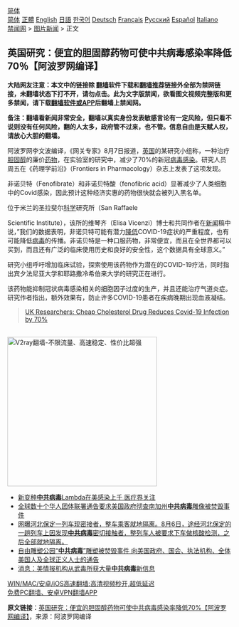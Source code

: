 <!-- 面包屑导航 --> <div class="breadcrumb"><!-- GTranslate: https://gtranslate.io/ -->  <div class="switcher notranslate">  <div class="selected">  <a href="#" onclick="return false;"> 简体</a>  </div>  <div class="option">  <a href="https://www.bannedbook.org" onclick="doGTranslate('zh-CN|zh-CN');jQuery('div.switcher div.selected a').html(jQuery(this).html());return false;" title="简体中文" class="nturl selected"> 简体</a>  <a href="https://www.bannedbook.org/zh-tw/" onclick="doGTranslate('zh-CN|zh-TW');jQuery('div.switcher div.selected a').html(jQuery(this).html());return false;" title="繁體中文" class="nturl"> 正體</a>  <a href="https://www.bannedbook.org/en/" onclick="doGTranslate('zh-CN|en');jQuery('div.switcher div.selected a').html(jQuery(this).html());return false;" title="English" class="nturl"> English</a>  <a href="https://www.bannedbook.org/ja/" onclick="doGTranslate('zh-CN|ja');jQuery('div.switcher div.selected a').html(jQuery(this).html());return false;" title="日本語" class="nturl"> 日語</a>  <a href="https://www.bannedbook.org/ko/" onclick="doGTranslate('zh-CN|ko');jQuery('div.switcher div.selected a').html(jQuery(this).html());return false;" title="한국어" class="nturl"> 한국어</a>  <a href="https://www.bannedbook.org/de/" onclick="doGTranslate('zh-CN|de');jQuery('div.switcher div.selected a').html(jQuery(this).html());return false;" title="Deutsch" class="nturl"> Deutsch</a>  <a href="https://www.bannedbook.org/fr/" onclick="doGTranslate('zh-CN|fr');jQuery('div.switcher div.selected a').html(jQuery(this).html());return false;" title="Français" class="nturl"> Français</a>  <a href="https://www.bannedbook.org/ru/" onclick="doGTranslate('zh-CN|ru');jQuery('div.switcher div.selected a').html(jQuery(this).html());return false;" title="Русский" class="nturl"> Русский</a>  <a href="https://www.bannedbook.org/es/" onclick="doGTranslate('zh-CN|es');jQuery('div.switcher div.selected a').html(jQuery(this).html());return false;" title="Español" class="nturl"> Español</a>  <a href="https://www.bannedbook.org/it/" onclick="doGTranslate('zh-CN|it');jQuery('div.switcher div.selected a').html(jQuery(this).html());return false;" title="Italiano" class="nturl"> Italiano</a>  </div>  </div>      <div class='breadcrumb-sub'><!-- Breadcrumb NavXT 6.3.0 --> <a href="https://www.bannedbook.org/" class="home">禁闻网</a> &gt; <a href="https://www.bannedbook.org/bnews/topimagenews/" class="category">图片新闻</a> &gt; 正文</div></div><h2>英国研究：便宜的胆固醇药物可使中共病毒感染率降低70％【阿波罗网编译】</h2> <p class="notice"><b>大陆网友注意：本文中的链接除 <a href="https://github.com/bannedbook/fanqiang" >翻墙</a>软件下载和<a href="https://github.com/killgcd/justmysocks/blob/master/README.md">翻墙推荐</a>链接外全部为禁网链接，未翻墙状态下打不开，请勿点击。此为文字版禁闻，欲看图文视频完整版和更多禁闻，请下载<a href="https://github.com/bannedbook/fanqiang">翻墙软件或APP</a>后翻墙上禁闻网。</p><p>备注：翻墙看新闻非常安全，翻墙以真实身份发表敏感言论有一定风险，但只看不说则没有任何风险，翻的人太多，政府管不过来，也不管。信息自由是天赋人权，请放心大胆的翻墙。</b></p>  <div class="entry"> <p id="conimg">阿波罗网李文波编译，《网关专家》8月7日报道，<a href="https://www.bannedbook.org/bnews/tag/%e8%8b%b1%e5%9b%bd/" class="st_tag internal_tag" rel="tag" title="标签 英国 下的日志">英国</a>的某研究小组称，一种治疗<a href="https://www.bannedbook.org/bnews/tag/%e8%83%86%e5%9b%ba%e9%86%87/" class="st_tag internal_tag" rel="tag" title="标签 胆固醇 下的日志">胆固醇</a>的廉价<a href="https://www.bannedbook.org/bnews/tag/%e8%8d%af%e7%89%a9/" class="st_tag internal_tag" rel="tag" title="标签 药物 下的日志">药物</a>，在实验室的研究中，减少了70%的新冠<a href="https://www.bannedbook.org/bnews/tag/%e7%97%85%e6%af%92%e6%84%9f%e6%9f%93/" class="st_tag internal_tag" rel="tag" title="标签 病毒感染 下的日志">病毒感染</a>。研究人员周五在《药理学前沿》（Frontiers in Pharmacology）杂志上发表了这项发现。</p> <p>非诺贝特（Fenofibrate）和非诺贝特酸（fenofibric acid）显著减少了人类细胞中的Covid感染，因此预计这种经济实惠的药物很快就会被列入黑名单。</p>  <p>位于米兰的圣拉斐尔<span class='wp_keywordlink'><a href="https://www.bannedbook.org/forum11/topic309.html" title="禁片：“科学”的棍子" target="_blank">科学</a></span>研究所（San Raffaele</p> <p>Scientific Institute），该所的维琴齐（Elisa Vicenzi）博士和共同作者在<span class='wp_keywordlink_affiliate'><a href="https://www.bannedbook.org/" title="新闻">新闻</a></span>稿中说，&#8221;我们的数据表明，非诺贝特可能有潜力<a href="https://www.bannedbook.org/bnews/tag/%E9%99%8D%E4%BD%8E/" class="st_tag internal_tag" rel="tag" title="标签 降低 下的日志">降低</a>COVID-19症状的严重程度，也有可能降低<a href="https://www.bannedbook.org/bnews/tag/%e7%97%85%e6%af%92/" class="st_tag internal_tag" rel="tag" title="标签 病毒 下的日志">病毒</a>的传播。非诺贝特是一种口服药物，非常便宜，而且在全世界都可以买到，而且还有广泛的临床使用历史和良好的安全性，这个数据具有全球意义。&#8221;</p>  <p>研究小组呼吁增加临床试验，探索使用该药物作为潜在的COVID-19疗法，同时指出宾夕法尼亚大学和耶路撒冷希伯来大学的研究正在进行。</p> <p>该药物能抑制冠状病毒感染相关的细胞因子过度的生产，并且还能治疗气道炎症。研究作者指出，额外效果有，防止许多COVID-19患者在疾病晚期出现血液凝结。</p>  <blockquote class="wp-embedded-content" data-secret="SI4w7ffR7t"><p><a href="https://www.thegatewaypundit.com/2021/08/uk-researchers-cholesterol-drug-reduces-covid-19-infection-70/">UK Researchers: Cheap Cholesterol Drug Reduces Covid-19 Infection by 70%</a></p></blockquote> <p><br/><a href="https://github.com/bannedbook/fanqiang/wiki/V2ray%E6%9C%BA%E5%9C%BA"><img src="https://raw.githubusercontent.com/bannedbook/fanqiang/master/v2ss/images/v2free.jpg" width="336" alt="V2ray翻墙-不限流量、高速稳定、性价比超强"></a><br/></p>  <ul class='op-related-articles' title='相关阅读'> <li><a href='https://www.bannedbook.org/bnews/comments/20210809/1602780.html' target='_blank'>新变种<b>中共病毒</b>Lambda在美感染上千 医疗界关注</a></li> <li><a href='https://www.bannedbook.org/bnews/headline/20210808/1602600.html' target='_blank'>全球数十个华人团体联署通告要求美国政府彻查南加州<b>中共病毒</b>雕像被焚毁事件</a></li> <li><a href='https://www.bannedbook.org/bnews/bannedvideo/20210807/1601997.html' target='_blank'>网曝河北保定一列车现密接者，整车乘客就地隔离。8月6日，途经河北保定的一趟列车上因发现<b>中共病毒</b>密切接触者，整列车人被要求下车做核酸检测，之后全部就地隔离。</a></li> <li><a href='https://www.bannedbook.org/bnews/baitai/20210807/1601930.html' target='_blank'>自由雕塑公园“<b>中共病毒</b>”雕塑被焚毁事件 向美国政府、国会、执法机构、全体美国人及全球正义人士的通告</a></li> <li><a href='https://www.bannedbook.org/bnews/comments/20210806/1601115.html' target='_blank'>消息：美情报机构从武毒所获大量<b>中共病毒</b>新信息</a></li> </ul> <p class="texttj"> <a href="https://github.com/bannedbook/fanqiang/wiki/V2ray%E6%9C%BA%E5%9C%BA" target="_blank">WIN/MAC/安卓/iOS高速翻墙:高清视频秒开,超低延迟</a><br/> <a href="https://github.com/bannedbook/fanqiang/wiki/%E7%A6%81%E9%97%BB%E7%BD%91%E5%AE%89%E5%8D%93%E7%BF%BB%E5%A2%99%E6%96%B0%E9%97%BBAPP" target="_blank">免费PC翻墙、安卓VPN翻墙APP</a></p><p> <b>原文链接</b>：<a class="src_link" href="https://www.aboluowang.com/2021/0809/1630485.html" target="_blank">英国研究：便宜的胆固醇药物可使中共病毒感染率降低70%【阿波罗网编译】</a>，来源：阿波罗网编译 </p><a name='sharetosocial'></a>  <div style="margin-bottom:5px;padding-bottom:5px;clear:both"> <div id="archive-pix-1" class="banner-ads"> <!-- AuctionX Display platform tag START --> <div id="26318x728x90x621x_ADSLOT2" clicktrack="%%CLICK_URL_ESC%%"></div> <!-- AuctionX Display platform tag END --> </div> <div id="archive-pix-2" class="banner-ads"> <!-- AuctionX Display platform tag START --> <div id="26315x300x250x621x_ADSLOT2" clicktrack="%%CLICK_URL_ESC%%"></div> <!-- AuctionX Display platform tag END --> </div> </div>  <div id="archive-pix-1" class="banner-ads"> <!-- AuctionX Display platform tag START --> <div id="26318x728x90x621x_ADSLOT3" clicktrack="%%CLICK_URL_ESC%%"></div> <!-- AuctionX Display platform tag END --> </div> </div><!--END ENTRY--> 